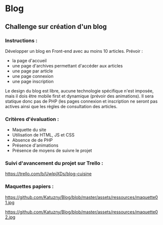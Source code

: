# Blog


## Challenge sur création d'un blog

### Instructions :

Développer un blog en Front-end avec au moins 10 articles. Prévoir :

<ul>
   <li>la page d'accueil</li>
   <li>une page d'archives permettant d'accéder aux articles</li>
   <li>une page par article</li>
   <li>une page connexion</li>
   <li>une page inscription</li>
</ul>


Le design du blog est libre, aucune technologie spécifique n'est imposée, mais il dois être mobile first et dynamique (prévoir des animations). Il sera statique donc pas de PHP (les pages connexion et inscription ne seront pas actives ainsi que les règles de consultation des articles.

### Critères d'évaluation :

<ul>
   <li>Maquette du site</li>
   <li>Utilisation de HTML, JS et CSS</li>
   <li>Absence de de PHP</li>
   <li>Présence d'animations</li>
   <li>Présence de moyens de suivre le projet</li>
</ul>


### Suivi d'avancement du projet sur Trello :

https://trello.com/b/UwlpjXDs/blog-cuisine

### Maquettes papiers :


https://github.com/Katuzny/Blog/blob/master/assets/ressources/maquette01.jpg

https://github.com/Katuzny/Blog/blob/master/assets/ressources/maquette02.jpg
